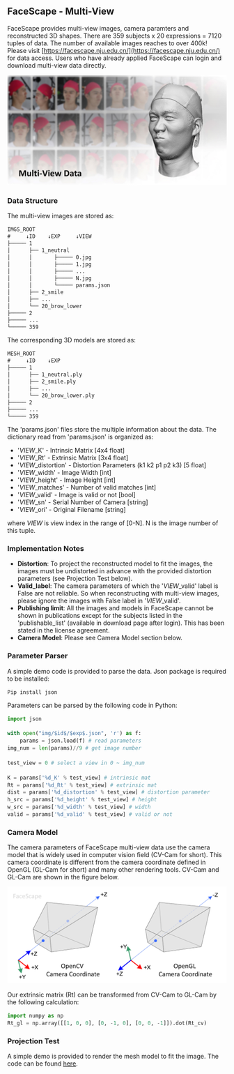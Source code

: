 ## FaceScape - Multi-View

FaceScape provides multi-view images, camera paramters and reconstructed 3D shapes.  There are 359 subjects x 20 expressions = 7120 tuples of data.  The number of available images reaches to over 400k!  Please visit [https://facescape.nju.edu.cn/](https://facescape.nju.edu.cn/) for data access.  Users who have already applied FaceScape can login and download multi-view data directly.

<img src="/figures/facescape_mview.jpg" width="600"> 

### Data Structure
The multi-view images are stored as:
```
IMGS_ROOT
#     ↓ID    ↓EXP     ↓VIEW
├───── 1
│      ├── 1_neutral
│      │       ├───── 0.jpg
│      │       ├───── 1.jpg
│      │       ├───── ...
│      │       ├───── N.jpg
│      │       └───── params.json
│      ├── 2_smile
│      ├── ...             
│      └── 20_brow_lower   
├───── 2
├───── ...
└───── 359
```
The corresponding 3D models are stored as:
```
MESH_ROOT
#     ↓ID    ↓EXP
├───── 1
│      ├── 1_neutral.ply
│      ├── 2_smile.ply
│      ├── ...             
│      └── 20_brow_lower.ply
├───── 2
├───── ...
└───── 359
```
The 'params.json' files store the multiple information about the data.  The dictionary read from 'params.json' is organized as:

 - '$VIEW$_K' - Intrinsic Matrix [4x4 float]
 - '$VIEW$_Rt' - Extrinsic Matrix [3x4 float]
 - '$VIEW$_distortion' - Distortion Parameters (k1 k2 p1 p2 k3) [5 float]
 - '$VIEW$_width' - Image Width [int]
 - '$VIEW$_height' - Image Height [int]
 - '$VIEW$_matches' - Number of valid matches [int]
 - '$VIEW$_valid' - Image is valid or not [bool]
 - '$VIEW$_sn' - Serial Number of Camera [string]
 - '$VIEW$_ori' - Original Filename [string]
 
 where $VIEW$ is view index in the range of [0-N]. N is the image number of this tuple. 
 
### Implementation Notes
 
 - **Distortion**: To project the reconstructed model to fit the images, the images must be undistorted in advance with the provided distortion parameters (see Projection Test below).
 - **Valid_label**: The camera parameters of which the '$VIEW$_valid' label is False are not reliable. So when reconstructing with multi-view images, please ignore the images with False label in '$VIEW$_valid'.
 - **Publishing limit**: All the images and models in FaceScape cannot be shown in publications except for the subjects listed in the 'publishable_list' (available in download page after login).  This has been stated in the license agreement.
 - **Camera Model**: Please see Camera Model section below.

### Parameter Parser
A simple demo code is provided to parse the data.  Json package is required to be installed:
```
Pip install json
```
Parameters can be parsed by the following code in Python:

```python
import json

with open("img/$id$/$exp$.json", 'r') as f:
    params = json.load(f) # read parameters
img_num = len(params)//9 # get image number

test_view = 0 # select a view in 0 ~ img_num

K = params['%d_K' % test_view] # intrinsic mat
Rt = params['%d_Rt' % test_view] # extrinsic mat
dist = params['%d_distortion' % test_view] # distortion parameter
h_src = params['%d_height' % test_view] # height
w_src = params['%d_width' % test_view] # width
valid = params['%d_valid' % test_view] # valid or not
```


### Camera Model

The camera parameters of FaceScape multi-view data use the camera model that is widely used in computer vision field (CV-Cam for short).  This camera coordinate is different from the camera coordinate defined in OpenGL (GL-Cam for short) and many other rendering tools.  CV-Cam and GL-Cam are shown in the figure below.  

<img src="/figures/cam_coord_fs.jpg" width="600"> 

Our extrinsic matrix (Rt) can be transformed from CV-Cam to GL-Cam by the following calculation:
```python
import numpy as np
Rt_gl = np.array([[1, 0, 0], [0, -1, 0], [0, 0, -1]]).dot(Rt_cv)
```

### Projection Test
A simple demo is provided to render the mesh model to fit the image.  The code can be found [here](https://nbviewer.jupyter.org/github/zhuhao-nju/facescape/blob/master/toolkit/demo_mview_projection.ipynb).
